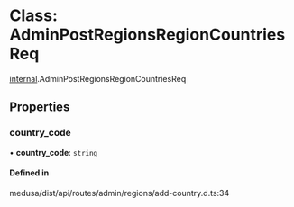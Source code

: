 # Class: AdminPostRegionsRegionCountriesReq

[internal](../modules/internal-17.md).AdminPostRegionsRegionCountriesReq

## Properties

### country\_code

• **country\_code**: `string`

#### Defined in

medusa/dist/api/routes/admin/regions/add-country.d.ts:34
